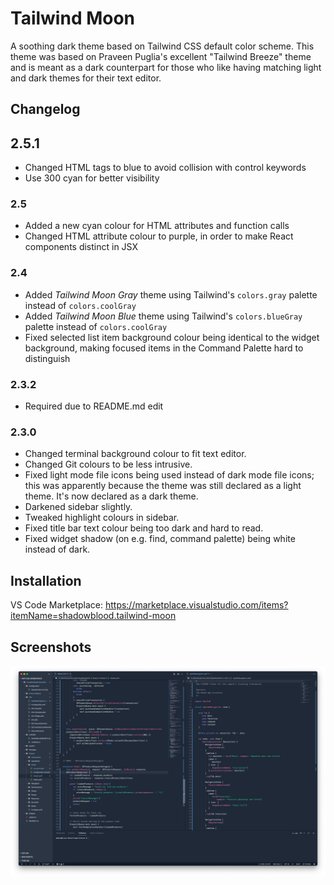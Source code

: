 # Tailwind Moon

A soothing dark theme based on Tailwind CSS default color scheme. This theme was based on Praveen Puglia's excellent "Tailwind Breeze" theme and is meant as a dark counterpart for those who like having matching light and dark themes for their text editor.

## Changelog
## 2.5.1
- Changed HTML tags to blue to avoid collision with control keywords
- Use 300 cyan for better visibility

### 2.5
- Added a new cyan colour for HTML attributes and function calls
- Changed HTML attribute colour to purple, in order to make React components distinct in JSX

### 2.4
- Added _Tailwind Moon Gray_ theme using Tailwind's `colors.gray` palette instead of `colors.coolGray`
- Added _Tailwind Moon Blue_ theme using Tailwind's `colors.blueGray` palette instead of `colors.coolGray`
- Fixed selected list item background colour being identical to the widget background, making focused items in the Command Palette hard to distinguish

### 2.3.2
- Required due to README.md edit

### 2.3.0
- Changed terminal background colour to fit text editor.
- Changed Git colours to be less intrusive.
- Fixed light mode file icons being used instead of dark mode file icons; this was apparently because the theme was still declared as a light theme. It's now declared as a dark theme.
- Darkened sidebar slightly.
- Tweaked highlight colours in sidebar.
- Fixed title bar text colour being too dark and hard to read.
- Fixed widget shadow (on e.g. find, command palette) being white instead of dark.

## Installation
VS Code Marketplace: https://marketplace.visualstudio.com/items?itemName=shadowblood.tailwind-moon

## Screenshots
![Screenshot of Tailwind Moon theme with sample code](./screenshots/scr-1.png)
